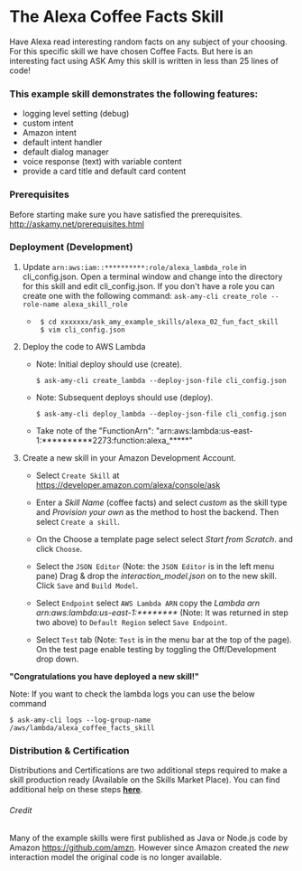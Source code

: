 # The Alexa Coffee Facts Skill
Have Alexa read interesting random facts on any subject of your choosing.
For this specific skill we have chosen Coffee Facts. But here is an interesting fact using ASK Amy this skill is written in less than 25
lines of code!

### This example skill demonstrates the following features:
* logging level setting (debug)
* custom intent
* Amazon intent
* default intent handler
* default dialog manager
* voice response (text) with variable content
* provide a card title and default card content


### Prerequisites
Before starting make sure you have satisfied the prerequisites.
http://askamy.net/prerequisites.html

### Deployment (Development)

1. Update ``arn:aws:iam::**********:role/alexa_lambda_role`` in cli_config.json.
   Open a terminal window and change into the directory for this skill and edit cli_config.json.
   If you don't have a role you can create one with the following command: `ask-amy-cli create_role --role-name alexa_skill_role`
    *  ~~~
        $ cd xxxxxxx/ask_amy_example_skills/alexa_02_fun_fact_skill
        $ vim cli_config.json
        ~~~
2. Deploy the code to AWS Lambda
    * Note: Initial deploy should use (create).
        ~~~
        $ ask-amy-cli create_lambda --deploy-json-file cli_config.json
      ~~~
    * Note: Subsequent deploys should use (deploy).
        ~~~
        $ ask-amy-cli deploy_lambda --deploy-json-file cli_config.json
        ~~~
    * Take note of the "FunctionArn": "arn:aws:lambda:us-east-1:**********2273:function:alexa_*****"

3. Create a new skill in your Amazon Development Account.
    * Select `Create Skill` at https://developer.amazon.com/alexa/console/ask

    * Enter a _Skill Name_ (coffee facts) and select _custom_ as the skill type and _Provision your own_ as the method to host the backend. Then select `Create a skill`.

    * On the Choose a template page select select _Start from Scratch_. and click `Choose`.

    * Select the `JSON Editor` (Note: the `JSON Editor` is in the left menu pane) Drag & drop the _interaction_model.json_ on to the new skill.
    Click `Save` and `Build Model`.

    * Select `Endpoint` select `AWS Lambda ARN` copy the _Lambda arn_  _arn:aws:lambda:us-east-1:********_
    (Note: It was returned in step two above) to `Default Region` select `Save Endpoint`.

    * Select `Test` tab (Note: `Test` is in the menu bar at the top of the page). On the test page enable testing by toggling the Off/Development drop down.

**"Congratulations you have deployed a new skill!"**


Note: If you want to check the lambda logs you can use the below command
~~~
$ ask-amy-cli logs --log-group-name /aws/lambda/alexa_coffee_facts_skill
~~~

### Distribution & Certification
Distributions and Certifications are two additional steps required to make a skill
production ready (Available on the Skills Market Place). You can find additional 
help on these steps __[here](../distribution_certification.md)__.


###### Credit
Many of the example skills were first published as Java or Node.js code
by Amazon https://github.com/amzn. However since Amazon created the _new_
interaction model the original code is no longer available.